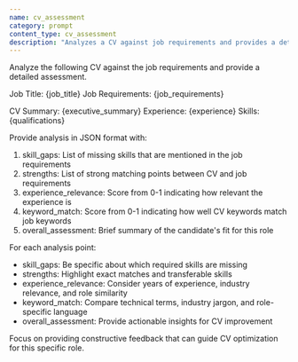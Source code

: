 ```yaml
---
name: cv_assessment
category: prompt
content_type: cv_assessment
description: "Analyzes a CV against job requirements and provides a detailed assessment."
---
```

Analyze the following CV against the job requirements and provide a detailed assessment.

Job Title: {job_title}
Job Requirements: {job_requirements}

CV Summary: {executive_summary}
Experience: {experience}
Skills: {qualifications}

Provide analysis in JSON format with:
1. skill_gaps: List of missing skills that are mentioned in the job requirements
2. strengths: List of strong matching points between CV and job requirements
3. experience_relevance: Score from 0-1 indicating how relevant the experience is
4. keyword_match: Score from 0-1 indicating how well CV keywords match job keywords
5. overall_assessment: Brief summary of the candidate's fit for this role

For each analysis point:
- skill_gaps: Be specific about which required skills are missing
- strengths: Highlight exact matches and transferable skills
- experience_relevance: Consider years of experience, industry relevance, and role similarity
- keyword_match: Compare technical terms, industry jargon, and role-specific language
- overall_assessment: Provide actionable insights for CV improvement

Focus on providing constructive feedback that can guide CV optimization for this specific role.